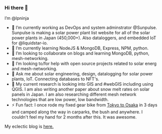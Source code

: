 ### Hi there 👋
I’m @lpninja

- 🔭 I’m currently working as DevOps and system adminstrator @Sunpulse. Sunpulse is making a solar power plant list website for all of the solar power plants in Japan (450,000+). Also dataloggers, and embedded IoT for @liquidstar-io.
- 🌱 I’m currently learning NodeJS & MongoDB, Express, NPM, python. 
- 👯 I’m looking to collaborate on blogs and learning MongoDB, python, mesh-networking.
- 🤔 I’m looking to/for help with open source projects related to solar energ and mesh-networking.
- 💬 Ask me about solar engineering, design, datalogging for solar power plants, IoT. Connecting databases to NFT's.
- 🔬 My current research is looking into GIS and #webGIS including using QGIS. I am also writing another paper about snow melt rates on solar panels in Japan. I am also researching different mesh network technologies that are low power, low bandwidth.
- ⚡ Fun fact: I once rode my fixed gear bike from [Tokyo to Osaka](https://vimeo.com/user7005442) in 3 days and camped along the way in carparks, the bush and anywhere. I couldn't feel my hand for 2 months after this. It was awesome.

My eclectic blog is [here.](https://lpninja.github.io/)


